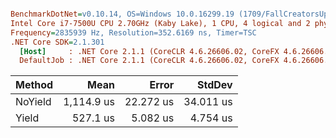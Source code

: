 ``` ini

BenchmarkDotNet=v0.10.14, OS=Windows 10.0.16299.19 (1709/FallCreatorsUpdate/Redstone3)
Intel Core i7-7500U CPU 2.70GHz (Kaby Lake), 1 CPU, 4 logical and 2 physical cores
Frequency=2835939 Hz, Resolution=352.6169 ns, Timer=TSC
.NET Core SDK=2.1.301
  [Host]     : .NET Core 2.1.1 (CoreCLR 4.6.26606.02, CoreFX 4.6.26606.05), 64bit RyuJIT
  DefaultJob : .NET Core 2.1.1 (CoreCLR 4.6.26606.02, CoreFX 4.6.26606.05), 64bit RyuJIT


```
|  Method |       Mean |     Error |    StdDev |
|-------- |-----------:|----------:|----------:|
| NoYield | 1,114.9 us | 22.272 us | 34.011 us |
|   Yield |   527.1 us |  5.082 us |  4.754 us |
